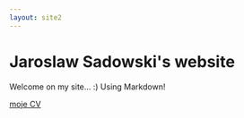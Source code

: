 ```yaml
---
layout: site2
---
```


# Jaroslaw Sadowski's website

Welcome on my site... :)
Using Markdown!

[moje CV](cv)
